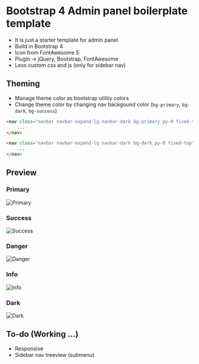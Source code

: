 Bootstrap 4 Admin panel boilerplate template
=====

- It is just a starter template for admin panel
- Build in Bootstrap 4
- Icon from FontAwesome 5
- Plugin -> jQuery, Bootstrap, FontAwesome
- Less custom css and js (only for sidebar nav)

## Theming
- Manage theme color as bootstrap utility colors
- Change theme color by changing nav backgound color (```bg-primary```, ```bg-dark```, ```bg-success```)
```html
<nav class="navbar navbar-expand-lg navbar-dark bg-primary py-0 fixed-top">
    ...
</nav>
````
```html
<nav class="navbar navbar-expand-lg navbar-dark bg-dark py-0 fixed-top">
    ...
</nav>
````

## Preview

### Primary
![Primary](https://raw.githubusercontent.com/kmlpandey77/AdminPanel/master/preview/primary-preview.png "Primary")

### Success
![Success](https://raw.githubusercontent.com/kmlpandey77/AdminPanel/master/preview/success-preview.png "Success")

### Danger
![Danger](https://raw.githubusercontent.com/kmlpandey77/AdminPanel/master/preview/danger-preview.png "Danger")

### Info
![Info](https://raw.githubusercontent.com/kmlpandey77/AdminPanel/master/preview/info-preview.png "Info")

### Dark
![Dark](https://raw.githubusercontent.com/kmlpandey77/AdminPanel/master/preview/dark-preview.png "Dark")





## To-do (Working ...)
- Responsive
- Sidebar nav treeview (submenu) 
